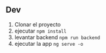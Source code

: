 ## Dev
1. Clonar el proyecto
2. ejecutar ```npm install```
2. levantar backend ```npm run backend```
2. ejecutar la app ```ng serve -o```
